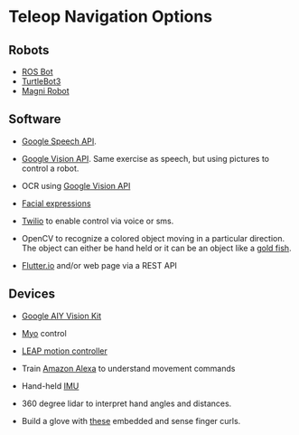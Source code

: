 # Teleop Navigation Options

## Robots

* [ROS Bot](https://www.rosbots.com)
* [TurtleBot3](http://www.robotis.us/turtlebot-3/)
* [Magni Robot](https://ubiquityrobotics.com)

## Software

* [Google Speech API](https://cloud.google.com/speech/). 

* [Google Vision API](https://cloud.google.com/vision/). Same exercise as speech, but
using pictures to control a robot.

* OCR using [Google Vision API](https://hackernoon.com/optical-character-recognition-with-google-cloud-vision-api-255bb8241235)

* [Facial expressions](https://azure.microsoft.com/en-us/services/cognitive-services/emotion/)

* [Twilio](https://www.twilio.com) to enable control via voice or sms.

* OpenCV to recognize a colored object moving in a particular direction.
The object can either be hand held or it can be an object like a 
[gold fish](http://www.bbc.com/news/av/technology-27241688/smart-tank-time-to-take-the-fish-for-a-walk).

* [Flutter.io](https://flutter.io) and/or web page via a REST API

## Devices

* [Google AIY Vision Kit](https://aiyprojects.withgoogle.com/vision/)

* [Myo](https://www.myo.com/) control

* [LEAP motion controller](https://www.leapmotion.com)

* Train [Amazon Alexa](https://developer.amazon.com/docs/custom-skills/steps-to-build-a-custom-skill.html) 
to understand movement commands

* Hand-held [IMU](https://www.adafruit.com/product/2472) 

* 360 degree lidar to interpret hand angles and distances.

* Build a glove with [these](https://www.adafruit.com/product/182) embedded and sense finger curls.
